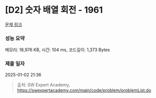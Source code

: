 # [D2] 숫자 배열 회전 - 1961 

[문제 링크](https://swexpertacademy.com/main/code/problem/problemDetail.do?contestProbId=AV5Pq-OKAVYDFAUq) 

### 성능 요약

메모리: 18,976 KB, 시간: 104 ms, 코드길이: 1,373 Bytes

### 제출 일자

2025-01-02 21:36



> 출처: SW Expert Academy, https://swexpertacademy.com/main/code/problem/problemList.do